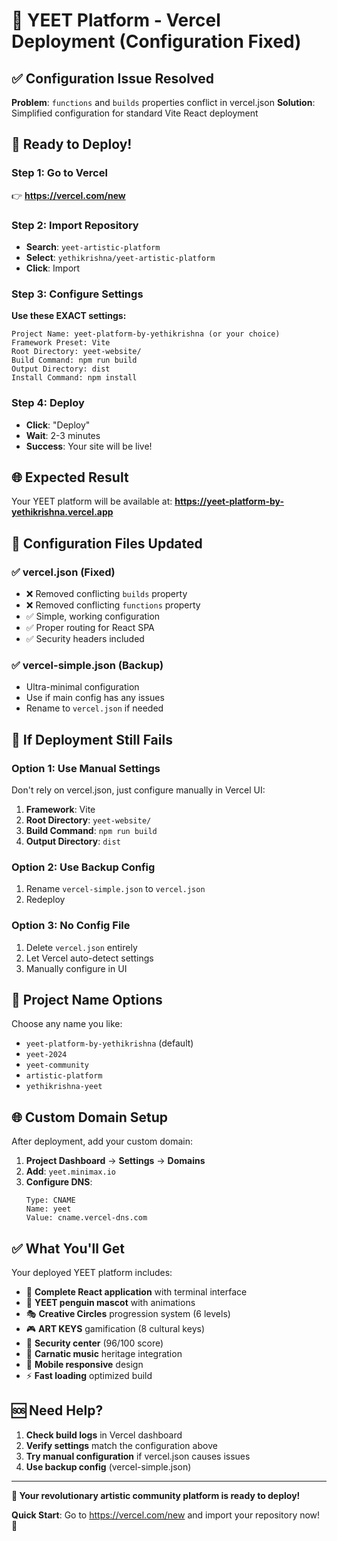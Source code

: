 # 🚀 YEET Platform - Vercel Deployment (Configuration Fixed)

## ✅ Configuration Issue Resolved

**Problem**: `functions` and `builds` properties conflict in vercel.json
**Solution**: Simplified configuration for standard Vite React deployment

## 🌟 Ready to Deploy!

### Step 1: Go to Vercel
👉 **https://vercel.com/new**

### Step 2: Import Repository
- **Search**: `yeet-artistic-platform`
- **Select**: `yethikrishna/yeet-artistic-platform`
- **Click**: Import

### Step 3: Configure Settings
**Use these EXACT settings:**
```
Project Name: yeet-platform-by-yethikrishna (or your choice)
Framework Preset: Vite
Root Directory: yeet-website/
Build Command: npm run build
Output Directory: dist
Install Command: npm install
```

### Step 4: Deploy
- **Click**: "Deploy"
- **Wait**: 2-3 minutes
- **Success**: Your site will be live!

## 🌐 Expected Result

Your YEET platform will be available at:
**https://yeet-platform-by-yethikrishna.vercel.app**

## 🔧 Configuration Files Updated

### ✅ vercel.json (Fixed)
- ❌ Removed conflicting `builds` property
- ❌ Removed conflicting `functions` property  
- ✅ Simple, working configuration
- ✅ Proper routing for React SPA
- ✅ Security headers included

### ✅ vercel-simple.json (Backup)
- Ultra-minimal configuration
- Use if main config has any issues
- Rename to `vercel.json` if needed

## 🚨 If Deployment Still Fails

### Option 1: Use Manual Settings
Don't rely on vercel.json, just configure manually in Vercel UI:
1. **Framework**: Vite
2. **Root Directory**: `yeet-website/`
3. **Build Command**: `npm run build`
4. **Output Directory**: `dist`

### Option 2: Use Backup Config
1. Rename `vercel-simple.json` to `vercel.json`
2. Redeploy

### Option 3: No Config File
1. Delete `vercel.json` entirely
2. Let Vercel auto-detect settings
3. Manually configure in UI

## 🎯 Project Name Options

Choose any name you like:
- `yeet-platform-by-yethikrishna` (default)
- `yeet-2024`
- `yeet-community`
- `artistic-platform`
- `yethikrishna-yeet`

## 🌐 Custom Domain Setup

After deployment, add your custom domain:
1. **Project Dashboard** → **Settings** → **Domains**
2. **Add**: `yeet.minimax.io`
3. **Configure DNS**:
   ```
   Type: CNAME
   Name: yeet
   Value: cname.vercel-dns.com
   ```

## ✅ What You'll Get

Your deployed YEET platform includes:
- 🎨 **Complete React application** with terminal interface
- 🐧 **YEET penguin mascot** with animations
- 🎭 **Creative Circles** progression system (6 levels)
- 🎮 **ART KEYS** gamification (8 cultural keys)
- 🔐 **Security center** (96/100 score)
- 🎵 **Carnatic music** heritage integration
- 📱 **Mobile responsive** design
- ⚡ **Fast loading** optimized build

## 🆘 Need Help?

1. **Check build logs** in Vercel dashboard
2. **Verify settings** match the configuration above
3. **Try manual configuration** if vercel.json causes issues
4. **Use backup config** (vercel-simple.json)

---

**🎨 Your revolutionary artistic community platform is ready to deploy!**

**Quick Start**: Go to https://vercel.com/new and import your repository now! 🚀
